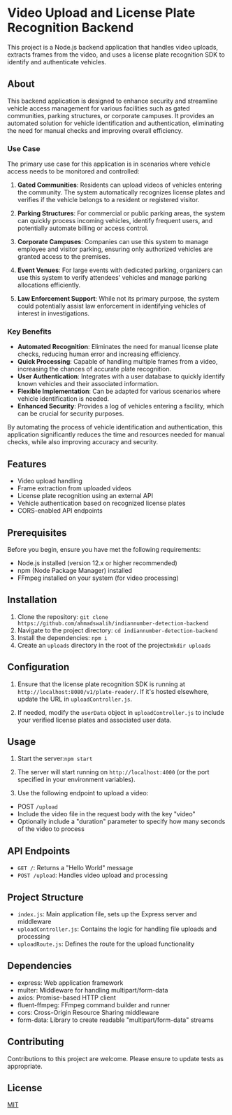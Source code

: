 # Video Upload and License Plate Recognition Backend

This project is a Node.js backend application that handles video uploads, extracts frames from the video, and uses a license plate recognition SDK to identify and authenticate vehicles.

## About

This backend application is designed to enhance security and streamline vehicle access management for various facilities such as gated communities, parking structures, or corporate campuses. It provides an automated solution for vehicle identification and authentication, eliminating the need for manual checks and improving overall efficiency.

### Use Case

The primary use case for this application is in scenarios where vehicle access needs to be monitored and controlled:

1. **Gated Communities**: Residents can upload videos of vehicles entering the community. The system automatically recognizes license plates and verifies if the vehicle belongs to a resident or registered visitor.

2. **Parking Structures**: For commercial or public parking areas, the system can quickly process incoming vehicles, identify frequent users, and potentially automate billing or access control.

3. **Corporate Campuses**: Companies can use this system to manage employee and visitor parking, ensuring only authorized vehicles are granted access to the premises.

4. **Event Venues**: For large events with dedicated parking, organizers can use this system to verify attendees' vehicles and manage parking allocations efficiently.

5. **Law Enforcement Support**: While not its primary purpose, the system could potentially assist law enforcement in identifying vehicles of interest in investigations.

### Key Benefits

- **Automated Recognition**: Eliminates the need for manual license plate checks, reducing human error and increasing efficiency.
- **Quick Processing**: Capable of handling multiple frames from a video, increasing the chances of accurate plate recognition.
- **User Authentication**: Integrates with a user database to quickly identify known vehicles and their associated information.
- **Flexible Implementation**: Can be adapted for various scenarios where vehicle identification is needed.
- **Enhanced Security**: Provides a log of vehicles entering a facility, which can be crucial for security purposes.

By automating the process of vehicle identification and authentication, this application significantly reduces the time and resources needed for manual checks, while also improving accuracy and security.




## Features

- Video upload handling
- Frame extraction from uploaded videos
- License plate recognition using an external API
- Vehicle authentication based on recognized license plates
- CORS-enabled API endpoints

## Prerequisites

Before you begin, ensure you have met the following requirements:

- Node.js installed (version 12.x or higher recommended)
- npm (Node Package Manager) installed
- FFmpeg installed on your system (for video processing)

## Installation

1. Clone the repository: `git clone https://github.com/ahmadswalih/indiannumber-detection-backend`
2. Navigate to the project directory: `cd indiannumber-detection-backend`
3. Install the dependencies: `npm i`
4. Create an `uploads` directory in the root of the project:`mkdir uploads`

## Configuration

1. Ensure that the license plate recognition SDK is running at `http://localhost:8080/v1/plate-reader/`. If it's hosted elsewhere, update the URL in `uploadController.js`.

2. If needed, modify the `userData` object in `uploadController.js` to include your verified license plates and associated user data.

## Usage

1. Start the server:`npm start`
2. The server will start running on `http://localhost:4000` (or the port specified in your environment variables).

3. Use the following endpoint to upload a video:
- POST `/upload`
- Include the video file in the request body with the key "video"
- Optionally include a "duration" parameter to specify how many seconds of the video to process

## API Endpoints

- `GET /`: Returns a "Hello World" message
- `POST /upload`: Handles video upload and processing

## Project Structure

- `index.js`: Main application file, sets up the Express server and middleware
- `uploadController.js`: Contains the logic for handling file uploads and processing
- `uploadRoute.js`: Defines the route for the upload functionality

## Dependencies

- express: Web application framework
- multer: Middleware for handling multipart/form-data
- axios: Promise-based HTTP client
- fluent-ffmpeg: FFmpeg command builder and runner
- cors: Cross-Origin Resource Sharing middleware
- form-data: Library to create readable "multipart/form-data" streams

## Contributing

Contributions to this project are welcome. Please ensure to update tests as appropriate.

## License

[MIT](https://choosealicense.com/licenses/mit/)
      
      
